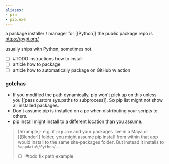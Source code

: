```yaml
---
aliases: 
- pip
- pip.exe
---
```

a package installer / manager for [[Python]]
the public package repo is https://pypi.org/

usually ships with Python, sometimes not.
- [ ] #TODO instructions how to install
- [ ] article how to package
- [ ] article how to automatically package on GitHub w action

### gotchas
- If you modified the path dynamically, pip won't pick up on this unless you [[pass custom sys.paths to subprocess]]. So pip list might not show all installed packages.
- Don't assume pip is installed on a pc when distributing your scripts to others.
- pip install might install to a different location than you assume. 
> [!example]-
> e.g. if `pip.exe` and your packages live in a Maya or [[Blender]] folder, you might assume pip install from within that app would install to the same site-packages folder. But instead it installs to `%appdata%/Python/...` 
> - [ ] #todo fix path example